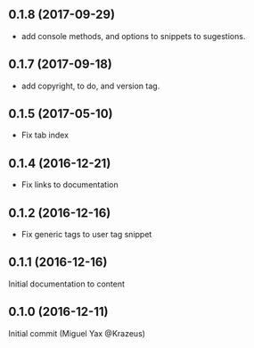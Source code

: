 ## 0.1.8 (2017-09-29)

* add console methods, and options to snippets to sugestions.  

## 0.1.7 (2017-09-18)

* add copyright, to do, and version tag. 

## 0.1.5 (2017-05-10)

* Fix tab index

## 0.1.4 (2016-12-21)

* Fix links to documentation

## 0.1.2 (2016-12-16)

* Fix generic tags to user tag snippet

## 0.1.1 (2016-12-16)

Initial documentation to content

## 0.1.0 (2016-12-11)

Initial commit (Miguel Yax @Krazeus)